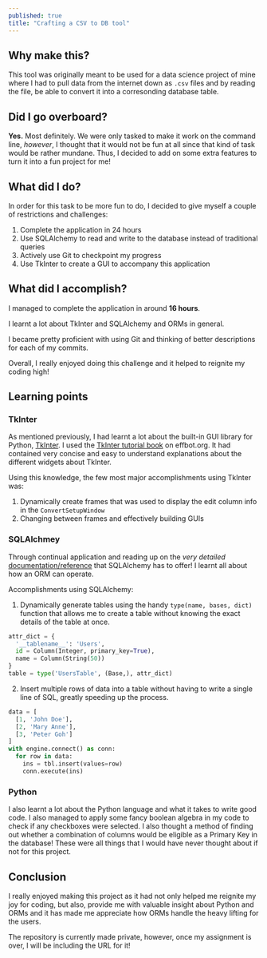 ```yaml
---
published: true
title: "Crafting a CSV to DB tool"
---
```

## Why make this?
This tool was originally meant to be used for a data science project of mine where I had to pull data from the internet down as `.csv` files and by reading the file, be able to convert it into a corresonding database table.

## Did I go overboard?
**Yes.** Most definitely. We were only tasked to make it work on the command line, _however_, I thought that it would not be fun at all since that kind of task would be rather mundane. Thus, I decided to add on some extra features to turn it into a fun project for me!

## What did I do?
In order for this task to be more fun to do, I decided to give myself a couple of restrictions and challenges:

1. Complete the application in 24 hours 
2. Use SQLAlchemy to read and write to the database instead of traditional queries
3. Actively use Git to checkpoint my progress
4. Use TkInter to create a GUI to accompany this application

## What did I accomplish?
I managed to complete the application in around **16 hours**. 

I learnt a lot about TkInter and SQLAlchemy and ORMs in general. 

I became pretty proficient with using Git and thinking of better descriptions for each of my commits.

Overall, I really enjoyed doing this challenge and it helped to reignite my coding high!

## Learning points
### TkInter
As mentioned previously, I had learnt a lot about the built-in GUI library for Python, [TkInter](https://wiki.python.org/moin/TkInter). I used the [TkInter tutorial book](http://effbot.org/tkinterbook/) on effbot.org. It had contained very concise and easy to understand explanations about the different widgets about TkInter.

Using this knowledge, the few most major accomplishments using TkInter was:

1. Dynamically create frames that was used to display the edit column info in the `ConvertSetupWindow`
2. Changing between frames and effectively building GUIs

### SQLAlchmey
Through continual application and reading up on the *very detailed* [documentation/reference](https://docs.sqlalchemy.org/en/latest/) that SQLAlchemy has to offer! I learnt all about how an ORM can operate. 

Accomplishments using SQLAlchemy:

1. Dynamically generate tables using the handy `type(name, bases, dict)` function that allows me to create a table without knowing the exact details of the table at once.

```python
attr_dict = {
  '__tablename__': 'Users', 
  id = Column(Integer, primary_key=True),
  name = Column(String(50))
}
table = type('UsersTable', (Base,), attr_dict)
```

2. Insert multiple rows of data into a table without having to write a single line of SQL, greatly speeding up the process.

```python
data = [
  [1, 'John Doe'],
  [2, 'Mary Anne'],
  [3, 'Peter Goh']
]
with engine.connect() as conn:
  for row in data:
    ins = tbl.insert(values=row)
    conn.execute(ins)
```

### Python
I also learnt a lot about the Python language and what it takes to write good code. I also managed to apply some fancy boolean algebra in my code to check if any checkboxes were selected. I also thought a method of finding out whether a combination of columns would be eligible as a Primary Key in the database! These were all things that I would have never thought about if not for this project.

## Conclusion
I really enjoyed making this project as it had not only helped me reignite my joy for coding, but also, provide me with valuable insight about Python and ORMs and it has made me appreciate how ORMs handle the heavy lifting for the users.

The repository is currently made private, however, once my assignment is over, I will be including the URL for it!
